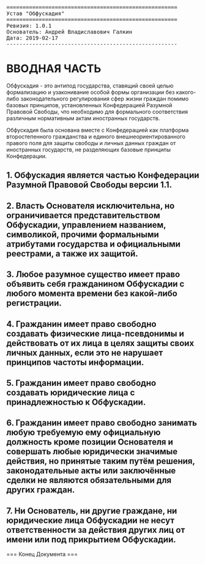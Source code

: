 <pre>
=====================================================
Устав "Обфускадия"
=====================================================
Ревизия: 1.0.1
Основатель: Андрей Владиславович Галкин
Дата: 2019-02-17
-----------------------------------------------------
</pre>

# ВВОДНАЯ ЧАСТЬ

Обфускадия - это антипод государства, ставящий своей целью формализацию и узаконивание особой формы организации без какого-либо законодательного регулирования сфер жизни граждан помимо базовых принципов, установленных Конфедерацией Разумной Правовой Свободы, что необходимо для формального соответствия различным нормативным актам иностранных государств.

Обфускадия была основана вместе с Конфедерацией как платформа второстепенного гражданства и единого внешнеориентированного правого поля для защиты свободы и личных данных граждан от иностранных государств, не разделяющих базовые принципы Конфедерации.

## 1. Обфускадия является частью Конфедерации Разумной Правовой Свободы версии 1.1.

## 2. Власть Основателя исключительна, но ограничивается представительством Обфускадии, управлением названием, символикой, прочими формальными атрибутами государства и официальными реестрами, а также их защитой.

## 3. Любое разумное существо имеет право объявить себя гражданином Обфускадии с любого момента времени без какой-либо регистрации.

## 4. Гражданин имеет право свободно создавать физические лица-псевдонимы и действовать от их лица в целях защиты своих личных данных, если это не нарушает принципов частоты информации.

## 5. Гражданин имеет право свободно создавать юридические лица с принадлежностью к Обфускадии.

## 6. Гражданин имеет право свободно занимать любую требуемую ему официальную должность кроме позиции Основателя и совершать любые юридически значимые действия, но принятые таким путём решения, законодательные акты или заключённые сделки не являются обязательными для других граждан.

## 7. Ни Основатель, ни другие граждане, ни юридические лица Обфускадии не несут ответственности за действия других лиц от имени или под прикрытием Обфускадии.

=== Конец Документа ===
